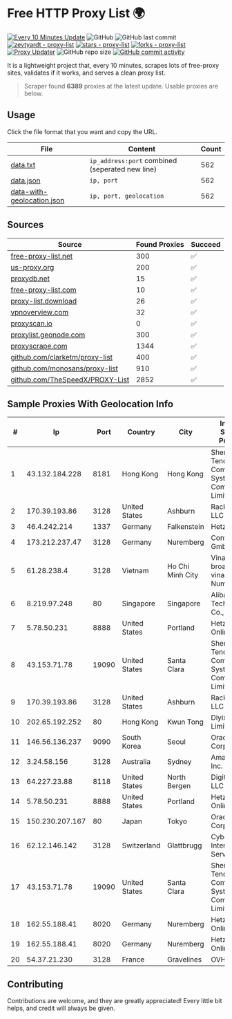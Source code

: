 
# Free HTTP Proxy List 🌍

[![Every 10 Minutes Update](https://github.com/mertguvencli/http-proxy-list/actions/workflows/main.yml/badge.svg?branch=main)](https://github.com/mertguvencli/http-proxy-list/actions/workflows/main.yml)
![GitHub](https://img.shields.io/github/license/mertguvencli/http-proxy-list)
![GitHub last commit](https://img.shields.io/github/last-commit/mertguvencli/http-proxy-list)
[![zevtyardt - proxy-list](https://img.shields.io/static/v1?label=zevtyardt&message=proxy-list&color=blue&logo=github)](https://github.com/zevtyardt/proxy-list "Go to GitHub repo")
[![stars - proxy-list](https://img.shields.io/github/stars/zevtyardt/proxy-list?style=social)](https://github.com/zevtyardt/proxy-list)
[![forks - proxy-list](https://img.shields.io/github/forks/zevtyardt/proxy-list?style=social)](https://github.com/zevtyardt/proxy-list)
[![Proxy Updater](https://github.com/zevtyardt/proxy-list/workflows/Proxy%20Updater/badge.svg)](https://github.com/zevtyardt/proxy-list/actions?query=workflow:"Proxy+Updater")
![GitHub repo size](https://img.shields.io/github/repo-size/zevtyardt/proxy-list)
[![GitHub commit activity](https://img.shields.io/github/commit-activity/m/zevtyardt/proxy-list?logo=commits)](https://github.com/zevtyardt/proxy-list/commits/main)

It is a lightweight project that, every 10 minutes, scrapes lots of free-proxy sites, validates if it works, and serves a clean proxy list.

> Scraper found **6389** proxies at the latest update. Usable proxies are below.

## Usage

Click the file format that you want and copy the URL.

|File|Content|Count|
|----|-------|-----|
|[data.txt](https://raw.githubusercontent.com/mertguvencli/http-proxy-list/main/proxy-list/data.txt)|`ip_address:port` combined (seperated new line)|562|
|[data.json](https://raw.githubusercontent.com/mertguvencli/http-proxy-list/main/proxy-list/data.json)|`ip, port`|562|
|[data-with-geolocation.json](https://raw.githubusercontent.com/mertguvencli/http-proxy-list/main/proxy-list/data-with-geolocation.json)|`ip, port, geolocation`|562|

## Sources

|Source|Found Proxies|Succeed|
|------|-------------|-------|
|[free-proxy-list.net](https://free-proxy-list.net)|300|✅|
|[us-proxy.org](https://www.us-proxy.org)|200|✅|
|[proxydb.net](http://proxydb.net)|15|✅|
|[free-proxy-list.com](https://free-proxy-list.com/?page=&port=&type%5B%5D=http&type%5B%5D=https&up_time=0&search=Search)|10|✅|
|[proxy-list.download](https://www.proxy-list.download/HTTP)|26|✅|
|[vpnoverview.com](https://vpnoverview.com/privacy/anonymous-browsing/free-proxy-servers)|32|✅|
|[proxyscan.io](https://www.proxyscan.io)|0|✅|
|[proxylist.geonode.com](https://proxylist.geonode.com/api/proxy-list?limit=300&page=1&sort_by=lastChecked&sort_type=desc&protocols=http,https)|300|✅|
|[proxyscrape.com](https://api.proxyscrape.com/v2/?request=displayproxies&protocol=http&timeout=10000&country=all&ssl=all&anonymity=all)|1344|✅|
|[github.com/clarketm/proxy-list](https://raw.githubusercontent.com/clarketm/proxy-list/master/proxy-list-raw.txt)|400|✅|
|[github.com/monosans/proxy-list](https://raw.githubusercontent.com/monosans/proxy-list/main/proxies/http.txt)|910|✅|
|[github.com/TheSpeedX/PROXY-List](https://raw.githubusercontent.com/TheSpeedX/PROXY-List/master/http.txt)|2852|✅|


## Sample Proxies With Geolocation Info

|#|Ip|Port|Country|City|Internet Service Provider|
|-|--|----|-------|----|-------------------------|
|1|43.132.184.228|8181|Hong Kong|Hong Kong|Shenzhen Tencent Computer Systems Company Limited|
|2|170.39.193.86|3128|United States|Ashburn|Rackdog, LLC|
|3|46.4.242.214|1337|Germany|Falkenstein|Hetzner|
|4|173.212.237.47|3128|Germany|Nuremberg|Contabo GmbH|
|5|61.28.238.4|3128|Vietnam|Ho Chi Minh City|Vinadata broadcast via vinagame AS Number|
|6|8.219.97.248|80|Singapore|Singapore|Alibaba (US) Technology Co., Ltd.|
|7|5.78.50.231|8888|United States|Portland|Hetzner Online GmbH|
|8|43.153.71.78|19090|United States|Santa Clara|Shenzhen Tencent Computer Systems Company Limited|
|9|170.39.193.86|3128|United States|Ashburn|Rackdog, LLC|
|10|202.65.192.252|80|Hong Kong|Kwun Tong|Diyixian.com Limited|
|11|146.56.136.237|9090|South Korea|Seoul|Oracle Corporation|
|12|3.24.58.156|3128|Australia|Sydney|Amazon.com, Inc.|
|13|64.227.23.88|8118|United States|North Bergen|DigitalOcean, LLC|
|14|5.78.50.231|8888|United States|Portland|Hetzner Online GmbH|
|15|150.230.207.167|80|Japan|Tokyo|Oracle Corporation|
|16|62.12.146.142|3128|Switzerland|Glattbrugg|Cyberlink Internet Services AG|
|17|43.153.71.78|19090|United States|Santa Clara|Shenzhen Tencent Computer Systems Company Limited|
|18|162.55.188.41|8020|Germany|Nuremberg|Hetzner Online GmbH|
|19|162.55.188.41|8020|Germany|Nuremberg|Hetzner Online GmbH|
|20|54.37.21.230|3128|France|Gravelines|OVH SAS|



## Contributing

Contributions are welcome, and they are greatly appreciated! Every
little bit helps, and credit will always be given.

